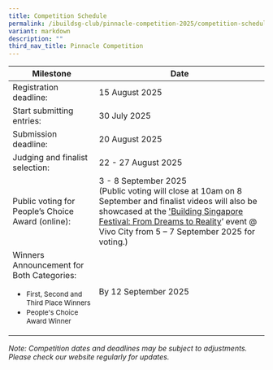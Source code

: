 ```yaml
---
title: Competition Schedule
permalink: /ibuildsg-club/pinnacle-competition-2025/competition-schedule/
variant: markdown
description: ""
third_nav_title: Pinnacle Competition
---
```

<table style="minWidth: 50px">
	<thead>
		<tr>
			<th>Milestone</th>
			<th>Date</th>
		</tr>
	</thead>
	<tbody>
		<tr>
			<td>Registration deadline:</td>
			<td>15 August 2025</td>
		</tr>
		<tr>
			<td>Start submitting entries:</td>
			<td>30 July 2025</td>
		</tr>
		<tr>
			<td>Submission deadline:</td>
			<td>20 August 2025</td>
		</tr>
		<tr>
			<td>Judging and finalist selection:</td>
			<td>22 - 27 August 2025</td>
		</tr>
		<tr>
			<td>Public voting for People’s Choice Award (online):</td>
			<td>
				<div>3 - 8 September 2025</div>
				<div>(Public voting will close at 10am on 8 September and finalist videos will also be showcased at the <a rel="noopener noreferrer nofollow" href="https://www.buildsg.gov.sg/building-singapore-festival/">'Building Singapore Festival: From Dreams to Reality</a>’ event @ Vivo City from 5 – 7 September 2025 for voting.)</div>
			</td>
		</tr>
		<tr>
			<td>Winners Announcement for Both Categories:
				<ul>
					<li><small>First, Second and Third Place Winners</small></li>
					<li><small>People's Choice Award Winner</small></li>
				</ul>
			</td>
			<td>By 12 September 2025</td>
		</tr>
	</tbody>
</table>

<p><em>Note: Competition dates and deadlines may be subject to adjustments. Please check our website regularly for updates.</em></p>